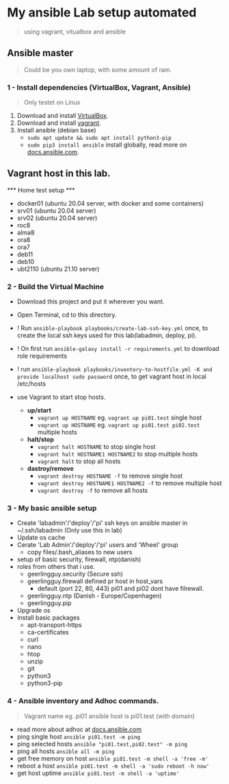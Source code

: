 # My ansible Lab setup automated
>using vagrant, vitualbox and ansible

## Ansible master
> Could be you own laptop, with some amount of ram. 

### 1 - Install dependencies (VirtualBox, Vagrant, Ansible)
> Only testet on Linux
1. Download and install [VirtualBox](https://www.virtualbox.org/wiki/Downloads).
2. Download and install [vagrant](https://www.vagrantup.com/downloads).
3. Install ansible (debian base)
   - `sudo apt update && sudo apt install python3-pip`
   - `sudo pip3 install ansible` install globally, read more on [docs.ansible.com](https://docs.ansible.com/ansible/latest/installation_guide/intro_installation.html).


## Vagrant host in this lab.
*** Home test setup ***
* docker01 (ubuntu 20.04 server, with docker and some containers)
* srv01 (ubuntu 20.04 server)
* srv02 (ubuntu 20.04 server)
* roc8
* alma8
* ora8
* ora7
* deb11
* deb10
* ubt2110 (ubuntu 21.10 server)

### 2 - Build the Virtual Machine
* Download this project and put it wherever you want.
* Open Terminal, cd to this directory.
* ! Run `ansible-playbook playbooks/create-lab-ssh-key.yml` once, to create the local ssh keys used for this lab(labadmin, deploy, pi). 
* ! On first run `ansible-galaxy install -r requirements.yml` to download role requirements
* ! run `ansible-playbook playbooks/inventory-to-hostfile.yml -K and provide localhost sudo password` once, to get vagrant host in local /etc/hosts 

* use Vagrant to start stop hosts.
  * **up/start**
    * `vagrant up HOSTNAME` eg. `vagrant up pi01.test` single host
    * `vagrant up HOSTNAME` eg. `vagrant up pi01.test pi02.test` multiple hosts
  * **halt/stop**
    * `vagrant halt HOSTNAME` to stop single host
    * `vagrant halt HOSTNAME1 HOSTNAME2` to stop multiple hosts
    * `vagrant halt` to stop all hosts
  * **dastroy/remove**
    * `vagrant destroy HOSTNAME -f` to remove single host
    * `vagrant destroy HOSTNAME1 HOSTNAME2 -f` to remove multiple host
    * `vagrant destroy -f` to remove all hosts

### 3 - My basic ansible setup 
* Create 'labadmin'/'deploy'/'pi' ssh keys on ansible master in ~/.ssh/labadmin (Only use this in lab)
* Update os cache
* Cerate 'Lab Admin'/'deploy'/'pi' users and 'Wheel' group
  - copy files/.bash_aliases to new users 
* setup of basic security, firewall, ntp(danish)
* roles from others that i use. 
  - geerlingguy.security (Secure ssh)
  - geerlingguy.firewall defined pr host in host_vars
    - default (port 22, 80, 443) pi01 and pi02 dont have filrewall. 
  - geerlingguy.ntp (Danish - Europe/Copenhagen)
  - geerlingguy.pip
* Upgrade os
* Install basic packages 
  - apt-transport-https
  - ca-certificates
  - curl
  - nano
  - htop
  - unzip
  - git
  - python3
  - python3-pip

### 4 - Ansible inventory and Adhoc commands.
> Vagrant name eg. pi01 ansible host is pi01.test (with domain)
* read more about adhoc at [docs.ansible.com](https://docs.ansible.com/ansible/latest/user_guide/intro_adhoc.html)
* ping single host `ansible pi01.test -m ping`
* ping selected hosts `ansible "pi01.test,pi02.test" -m ping `
* ping all hosts `ansible all -m ping`
* get free memory on host `ansible pi01.test -m shell -a 'free -m'`
* reboot a host `ansible pi01.test -m shell -a 'sudo reboot -h now'`
* get host uptime `ansible pi01.test -m shell -a 'uptime'`









